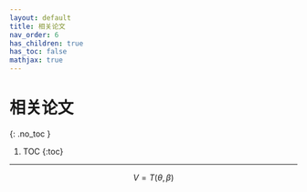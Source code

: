 ```yaml
---
layout: default
title: 相关论文
nav_order: 6
has_children: true
has_toc: false
mathjax: true
---
```


# 相关论文
{: .no_toc }

1. TOC
{:toc}
---

$$V = T(\theta, \beta)$$